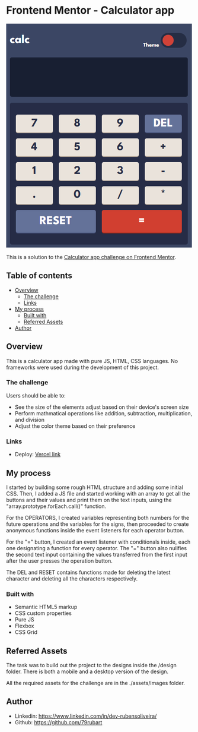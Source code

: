 # Frontend Mentor - Calculator app

![Design preview for the Calculator app coding challenge](https://github.com/79rubart/calculator-app/blob/master/assets/images/calculator.PNG)

This is a solution to the [Calculator app challenge on Frontend Mentor](https://www.frontendmentor.io/challenges/calculator-app-9lteq5N29).

## Table of contents

- [Overview](#overview)
  - [The challenge](#the-challenge)
  - [Links](#links)
- [My process](#my-process)
  - [Built with](#built-with)
  - [Referred Assets](#useful-resources)
- [Author](#author)

## Overview

This is a calculator app made with pure JS, HTML, CSS languages. No frameworks were used during the development of this project.

### The challenge

Users should be able to:

- See the size of the elements adjust based on their device's screen size
- Perform mathmatical operations like addition, subtraction, multiplication, and division
- Adjust the color theme based on their preference 

### Links

- Deploy: [Vercel link](https://calculator-app-79rubart.vercel.app/)

## My process

I started by building some rough HTML structure and adding some initial CSS. Then, I added a JS file and started working with an array to get all the buttons and their values and print them on the text inputs, using the "array.prototype.forEach.call()" function.

For the OPERATORS, I created variables representing both numbers for the future operations and the variables for the signs, then proceeded to create anonymous functions inside the event listeners for each operator button.

For the "=" button, I created an event listener with conditionals inside, each one designating a function for every operator. The "=" button also nulifies the second text input containing the values transferred from the first input after the user presses the operation button.

The DEL and RESET contains functions made for deleting the latest character and deleting all the characters respectively.

### Built with

- Semantic HTML5 markup
- CSS custom properties
- Pure JS
- Flexbox
- CSS Grid

## Referred Assets
The task was to build out the project to the designs inside the /design folder. There is both a mobile and a desktop version of the design.

All the required assets for the challenge are in the ./assets/images folder.

## Author

- Linkedin: https://www.linkedin.com/in/dev-rubensoliveira/
- Github: https://github.com/79rubart


